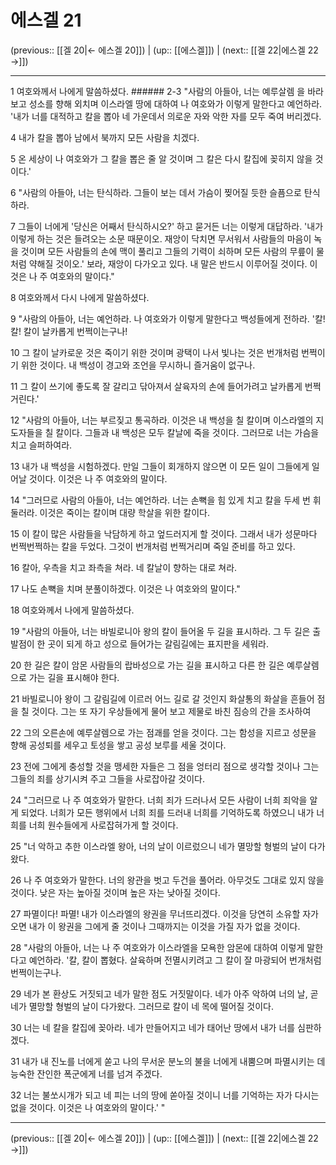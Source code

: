 # 에스겔 21

(previous:: [[겔 20|← 에스겔 20]]) | (up:: [[에스겔]]) | (next:: [[겔 22|에스겔 22 →]])

***




1 
여호와께서 나에게 말씀하셨다. ###### 2-3 "사람의 아들아, 너는 예루살렘 을 바라보고 성소를 향해 외치며 이스라엘 땅에 대하여 나 여호와가 이렇게 말한다고 예언하라. '내가 너를 대적하고 칼을 뽑아 네 가운데서 의로운 자와 악한 자를 모두 죽여 버리겠다. 



4 
내가 칼을 뽑아 남에서 북까지 모든 사람을 치겠다. 



5 
온 세상이 나 여호와가 그 칼을 뽑은 줄 알 것이며 그 칼은 다시 칼집에 꽂히지 않을 것이다.' 



6 
"사람의 아들아, 너는 탄식하라. 그들이 보는 데서 가슴이 찢어질 듯한 슬픔으로 탄식하라. 



7 
그들이 너에게 '당신은 어째서 탄식하시오?' 하고 묻거든 너는 이렇게 대답하라. '내가 이렇게 하는 것은 들려오는 소문 때문이오. 재앙이 닥치면 무서워서 사람들의 마음이 녹을 것이며 모든 사람들의 손에 맥이 풀리고 그들의 기력이 쇠하며 모든 사람의 무릎이 물처럼 약해질 것이오.' 보라, 재앙이 다가오고 있다. 내 말은 반드시 이루어질 것이다. 이것은 나 주 여호와의 말이다." 



8 
여호와께서 다시 나에게 말씀하셨다. 



9 
"사람의 아들아, 너는 예언하라. 나 여호와가 이렇게 말한다고 백성들에게 전하라. '칼! 칼! 칼이 날카롭게 번쩍이는구나! 



10 
그 칼이 날카로운 것은 죽이기 위한 것이며 광택이 나서 빛나는 것은 번개처럼 번쩍이기 위한 것이다. 내 백성이 경고와 조언을 무시하니 즐거움이 없구나. 



11 
그 칼이 쓰기에 좋도록 잘 갈리고 닦아져서 살육자의 손에 들어가려고 날카롭게 번쩍거린다.' 



12 
"사람의 아들아, 너는 부르짖고 통곡하라. 이것은 내 백성을 칠 칼이며 이스라엘의 지도자들을 칠 칼이다. 그들과 내 백성은 모두 칼날에 죽을 것이다. 그러므로 너는 가슴을 치고 슬퍼하여라. 



13 
내가 내 백성을 시험하겠다. 만일 그들이 회개하지 않으면 이 모든 일이 그들에게 일어날 것이다. 이것은 나 주 여호와의 말이다. 



14 
"그러므로 사람의 아들아, 너는 예언하라. 너는 손뼉을 힘 있게 치고 칼을 두세 번 휘둘러라. 이것은 죽이는 칼이며 대량 학살을 위한 칼이다. 



15 
이 칼이 많은 사람들을 낙담하게 하고 엎드러지게 할 것이다. 그래서 내가 성문마다 번쩍번쩍하는 칼을 두었다. 그것이 번개처럼 번쩍거리며 죽일 준비를 하고 있다. 



16 
칼아, 우측을 치고 좌측을 쳐라. 네 칼날이 향하는 대로 쳐라. 



17 
나도 손뼉을 치며 분풀이하겠다. 이것은 나 여호와의 말이다." 



18 
여호와께서 나에게 말씀하셨다. 



19 
"사람의 아들아, 너는 바빌로니아 왕의 칼이 들어올 두 길을 표시하라. 그 두 길은 출발점이 한 곳이 되게 하고 성으로 들어가는 갈림길에는 표지판을 세워라. 



20 
한 길은 칼이 암몬 사람들의 랍바성으로 가는 길을 표시하고 다른 한 길은 예루살렘으로 가는 길을 표시해야 한다. 



21 
바빌로니아 왕이 그 갈림길에 이르러 어느 길로 갈 것인지 화살통의 화살을 흔들어 점을 칠 것이다. 그는 또 자기 우상들에게 물어 보고 제물로 바친 짐승의 간을 조사하여 



22 
그의 오른손에 예루살렘으로 가는 점괘를 얻을 것이다. 그는 함성을 지르고 성문을 향해 공성퇴를 세우고 토성을 쌓고 공성 보루를 세울 것이다. 



23 
전에 그에게 충성할 것을 맹세한 자들은 그 점을 엉터리 점으로 생각할 것이나 그는 그들의 죄를 상기시켜 주고 그들을 사로잡아갈 것이다. 



24 
"그러므로 나 주 여호와가 말한다. 너희 죄가 드러나서 모든 사람이 너희 죄악을 알게 되었다. 너희가 모든 행위에서 너희 죄를 드러내 너희를 기억하도록 하였으니 내가 너희를 너희 원수들에게 사로잡혀가게 할 것이다. 



25 
"너 악하고 추한 이스라엘 왕아, 너의 날이 이르렀으니 네가 멸망할 형벌의 날이 다가왔다. 



26 
나 주 여호와가 말한다. 너의 왕관을 벗고 두건을 풀어라. 아무것도 그대로 있지 않을 것이다. 낮은 자는 높아질 것이며 높은 자는 낮아질 것이다. 



27 
파멸이다! 파멸! 내가 이스라엘의 왕권을 무너뜨리겠다. 이것을 당연히 소유할 자가 오면 내가 이 왕권을 그에게 줄 것이나 그때까지는 이것을 가질 자가 없을 것이다. 



28 
"사람의 아들아, 너는 나 주 여호와가 이스라엘을 모욕한 암몬에 대하여 이렇게 말한다고 예언하라. '칼, 칼이 뽑혔다. 살육하며 전멸시키려고 그 칼이 잘 마광되어 번개처럼 번쩍이는구나. 



29 
네가 본 환상도 거짓되고 네가 말한 점도 거짓말이다. 네가 아주 악하여 너의 날, 곧 네가 멸망할 형벌의 날이 다가왔다. 그러므로 칼이 네 목에 떨어질 것이다. 



30 
너는 네 칼을 칼집에 꽂아라. 네가 만들어지고 네가 태어난 땅에서 내가 너를 심판하겠다. 



31 
내가 내 진노를 너에게 쏟고 나의 무서운 분노의 불을 너에게 내뿜으며 파멸시키는 데 능숙한 잔인한 폭군에게 너를 넘겨 주겠다. 



32 
너는 불쏘시개가 되고 네 피는 너의 땅에 쏟아질 것이니 너를 기억하는 자가 다시는 없을 것이다. 이것은 나 여호와의 말이다.' "

***

(previous:: [[겔 20|← 에스겔 20]]) | (up:: [[에스겔]]) | (next:: [[겔 22|에스겔 22 →]])
